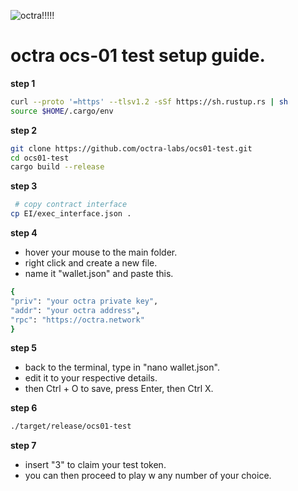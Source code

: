 ![octra!!!!!](https://github.com/user-attachments/assets/2a138e98-cf87-40ed-b64f-902876dc0b17)

 # octra ocs-01 test setup guide.
 
**step 1**

```bash
curl --proto '=https' --tlsv1.2 -sSf https://sh.rustup.rs | sh 
source $HOME/.cargo/env
```

**step 2**

```bash
git clone https://github.com/octra-labs/ocs01-test.git
cd ocs01-test
cargo build --release
```

**step 3**
```bash
 # copy contract interface
cp EI/exec_interface.json .

```

**step 4**

-   hover your mouse to the main folder.
-   right click and create a new file.
-    name it "wallet.json" and paste this.
 
```bash
{
"priv": "your octra private key",
"addr": "your octra address",
"rpc": "https://octra.network"
}
```

**step 5**

-   back to the terminal, type in "nano wallet.json".
-   edit it to your respective details.
-   then Ctrl + O to save, press Enter, then Ctrl X.

**step 6**

```bash
./target/release/ocs01-test
```

**step 7**

-  insert "3" to claim your test token.
-  you can then proceed to play w any number of your choice.

